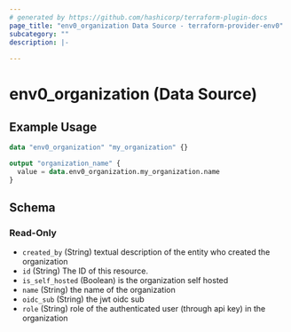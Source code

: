 ```yaml
---
# generated by https://github.com/hashicorp/terraform-plugin-docs
page_title: "env0_organization Data Source - terraform-provider-env0"
subcategory: ""
description: |-
  
---
```


# env0_organization (Data Source)



## Example Usage

```terraform
data "env0_organization" "my_organization" {}

output "organization_name" {
  value = data.env0_organization.my_organization.name
}
```

<!-- schema generated by tfplugindocs -->
## Schema

### Read-Only

- `created_by` (String) textual description of the entity who created the organization
- `id` (String) The ID of this resource.
- `is_self_hosted` (Boolean) is the organization self hosted
- `name` (String) the name of the organization
- `oidc_sub` (String) the jwt oidc sub
- `role` (String) role of the authenticated user (through api key) in the organization
